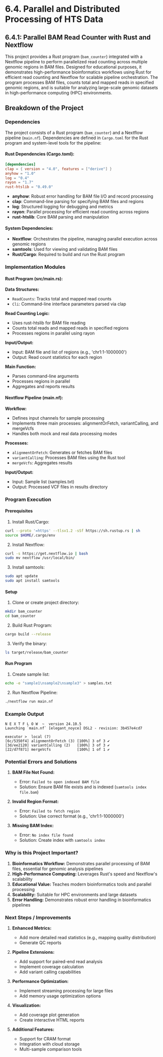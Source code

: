 # 6.4. Parallel and Distributed Processing of HTS Data
## 6.4.1: Parallel BAM Read Counter with Rust and Nextflow

This project provides a Rust program (`bam_counter`) integrated with a Nextflow pipeline to perform parallelized read counting across multiple genomic regions in BAM files. Designed for educational purposes, it demonstrates high-performance bioinformatics workflows using Rust for efficient read counting and Nextflow for scalable pipeline orchestration. The program processes BAM files, counts total and mapped reads in specified genomic regions, and is suitable for analyzing large-scale genomic datasets in high-performance computing (HPC) environments.

## Breakdown of the Project

### Dependencies

The project consists of a Rust program (`bam_counter`) and a Nextflow pipeline (`main.nf`). Dependencies are defined in `Cargo.toml` for the Rust program and system-level tools for the pipeline:

#### Rust Dependencies (Cargo.toml):
```toml
[dependencies]
clap = { version = "4.0", features = ["derive"] }
anyhow = "1.0"
log = "0.4"
rayon = "1.7"
rust-htslib = "0.49.0"
```

- **anyhow**: Robust error handling for BAM file I/O and record processing
- **clap**: Command-line parsing for specifying BAM files and regions
- **log**: Structured logging for debugging and metrics
- **rayon**: Parallel processing for efficient read counting across regions
- **rust-htslib**: Core BAM parsing and manipulation

#### System Dependencies:
- **Nextflow**: Orchestrates the pipeline, managing parallel execution across genomic regions
- **samtools**: Used for viewing and validating BAM files
- **Rust/Cargo**: Required to build and run the Rust program

### Implementation Modules

#### Rust Program (src/main.rs):

**Data Structures:**
- `ReadCounts`: Tracks total and mapped read counts
- `Cli`: Command-line interface parameters parsed via clap

**Read Counting Logic:**
- Uses rust-htslib for BAM file reading
- Counts total reads and mapped reads in specified regions
- Processes regions in parallel using rayon

**Input/Output:**
- Input: BAM file and list of regions (e.g., 'chr1:1-1000000')
- Output: Read count statistics for each region

**Main Function:**
- Parses command-line arguments
- Processes regions in parallel
- Aggregates and reports results

#### Nextflow Pipeline (main.nf):

**Workflow:**
- Defines input channels for sample processing
- Implements three main processes: alignmentOrFetch, variantCalling, and mergeVcfs
- Handles both mock and real data processing modes

**Processes:**
- `alignmentOrFetch`: Generates or fetches BAM files
- `variantCalling`: Processes BAM files using the Rust tool
- `mergeVcfs`: Aggregates results

**Input/Output:**
- Input: Sample list (samples.txt)
- Output: Processed VCF files in results directory

### Program Execution

#### Prerequisites

1. Install Rust/Cargo:
```bash
curl --proto '=https' --tlsv1.2 -sSf https://sh.rustup.rs | sh
source $HOME/.cargo/env
```

2. Install Nextflow:
```bash
curl -s https://get.nextflow.io | bash
sudo mv nextflow /usr/local/bin/
```

3. Install samtools:
```bash
sudo apt update
sudo apt install samtools
```

#### Setup

1. Clone or create project directory:
```bash
mkdir bam_counter
cd bam_counter
```

2. Build Rust Program:
```bash
cargo build --release
```

3. Verify the binary:
```bash
ls target/release/bam_counter
```

#### Run Program

1. Create sample list:
```bash
echo -e "sample1\nsample2\nsample3" > samples.txt
```

2. Run Nextflow Pipeline:
```bash
./nextflow run main.nf
```

### Example Output

```
N E X T F L O W  ~  version 24.10.5
Launching `main.nf` [elegant_noyce] DSL2 - revision: 3b457e4cd7

executor >  local (7)
[6c/5350f4] alignmentOrFetch (3) [100%] 3 of 3 ✔
[3d/ee2120] variantCalling (2)   [100%] 3 of 3 ✔
[22/d7f871] mergeVcfs            [100%] 1 of 1 ✔
```

### Potential Errors and Solutions

1. **BAM File Not Found:**
   - Error: `Failed to open indexed BAM file`
   - Solution: Ensure BAM file exists and is indexed (`samtools index file.bam`)

2. **Invalid Region Format:**
   - Error: `Failed to fetch region`
   - Solution: Use correct format (e.g., 'chr1:1-1000000')

3. **Missing BAM Index:**
   - Error: `No index file found`
   - Solution: Create index with `samtools index`

### Why is this Project Important?

1. **Bioinformatics Workflow:** Demonstrates parallel processing of BAM files, essential for genomic analysis pipelines
2. **High-Performance Computing:** Leverages Rust's speed and Nextflow's scalability
3. **Educational Value:** Teaches modern bioinformatics tools and parallel processing
4. **Scalability:** Suitable for HPC environments and large datasets
5. **Error Handling:** Demonstrates robust error handling in bioinformatics pipelines

### Next Steps / Improvements

1. **Enhanced Metrics:**
   - Add more detailed read statistics (e.g., mapping quality distribution)
   - Generate QC reports

2. **Pipeline Extensions:**
   - Add support for paired-end read analysis
   - Implement coverage calculation
   - Add variant calling capabilities

3. **Performance Optimization:**
   - Implement streaming processing for large files
   - Add memory usage optimization options

4. **Visualization:**
   - Add coverage plot generation
   - Create interactive HTML reports

5. **Additional Features:**
   - Support for CRAM format
   - Integration with cloud storage
   - Multi-sample comparison tools 

